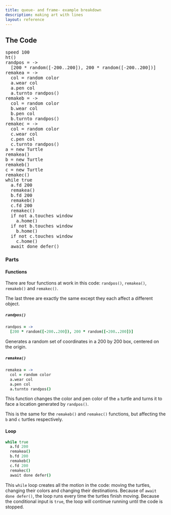 ```yaml
---
title: queue- and frame- example breakdown
description: making art with lines
layout: reference
---
```


## The Code

<pre class="examp">
speed 100
ht()
randpos = ->
  [200 * random([-200..200]), 200 * random([-200..200])]
remakea = ->
  col = random color
  a.wear col
  a.pen col
  a.turnto randpos()
remakeb = ->
  col = random color
  b.wear col
  b.pen col
  b.turnto randpos()
remakec = ->
  col = random color
  c.wear col
  c.pen col
  c.turnto randpos()
a = new Turtle
remakea()
b = new Turtle
remakeb()
c = new Turtle
remakec()
while true
  a.fd 200
  remakea()
  b.fd 200
  remakeb()
  c.fd 200
  remakec()
  if not a.touches window
    a.home()
  if not b.touches window
    b.home()
  if not c.touches window
    c.home()
  await done defer()
</pre>

### Parts

#### Functions

There are four functions at work in this code: `randpos()`, `remakea()`, `remakeb()` and `remakec()`. 

The last three are exactly the same except they each affect a different object. 

##### `randpos()`

```coffeescript
randpos = ->
  [200 * random([-200..200]), 200 * random([-200..200])]
```

Generates a random set of coordinates in a 200 by 200 box, centered on the origin. 

##### `remakea()`

```coffeescript
remakea = ->
  col = random color
  a.wear col
  a.pen col
  a.turnto randpos()
```

This function changes the color and pen color of the `a` turtle and turns it to face a location generated by `randpos()`. 

This is the same for the `remakeb()` and `remakec()` functions, but affecting the `b` and `c` turtles respectively. 

#### Loop

```coffeescript
while true
  a.fd 200
  remakea()
  b.fd 200
  remakeb()
  c.fd 200
  remakec()
  await done defer()
```

This `while` loop creates all the motion in the code: moving the turtles, changing their colors and changing their destinations. Because of `await done defer()`, the loop runs every time the turtles finish moving. Because the conditional input is `true`, the loop will continue running until the code is stopped. 
